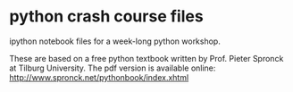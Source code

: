 # python crash course files

ipython notebook files for a week-long python workshop.

These are based on a free python textbook written by Prof. Pieter Spronck at Tilburg University. The pdf version is available online: http://www.spronck.net/pythonbook/index.xhtml
